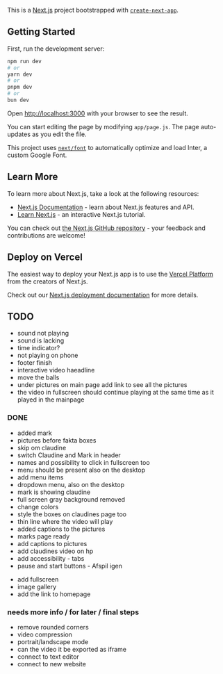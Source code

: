 This is a [Next.js](https://nextjs.org/) project bootstrapped with [`create-next-app`](https://github.com/vercel/next.js/tree/canary/packages/create-next-app).

## Getting Started

First, run the development server:

```bash
npm run dev
# or
yarn dev
# or
pnpm dev
# or
bun dev
```

Open [http://localhost:3000](http://localhost:3000) with your browser to see the result.

You can start editing the page by modifying `app/page.js`. The page auto-updates as you edit the file.

This project uses [`next/font`](https://nextjs.org/docs/basic-features/font-optimization) to automatically optimize and load Inter, a custom Google Font.

## Learn More

To learn more about Next.js, take a look at the following resources:

- [Next.js Documentation](https://nextjs.org/docs) - learn about Next.js features and API.
- [Learn Next.js](https://nextjs.org/learn) - an interactive Next.js tutorial.

You can check out [the Next.js GitHub repository](https://github.com/vercel/next.js/) - your feedback and contributions are welcome!

## Deploy on Vercel

The easiest way to deploy your Next.js app is to use the [Vercel Platform](https://vercel.com/new?utm_medium=default-template&filter=next.js&utm_source=create-next-app&utm_campaign=create-next-app-readme) from the creators of Next.js.

Check out our [Next.js deployment documentation](https://nextjs.org/docs/deployment) for more details.

## TODO

- sound not playing
- sound is lacking
- time indicator?
- not playing on phone
- footer finish
- interactive video haeadline
- move the balls
- under pictures on main page add link to see all the pictures
- the video in fullscreen should continue playing at the same time as it played in the mainpage

### DONE

- added mark
- pictures before fakta boxes
- skip om claudine
- switch Claudine and Mark in header
- names and possibility to click in fullscreen too
- menu should be present also on the desktop
- add menu items
- dropdown menu, also on the desktop
- mark is showing claudine
- full screen gray background removed
- change colors
- style the boxes on claudines page too
- thin line where the video will play
- added captions to the pictures
- marks page ready
- add captions to pictures
- add claudines video on hp
- add accessibility - tabs
- pause and start buttons - Afspil igen

* add fullscreen
* image gallery
* add the link to homepage

### needs more info / for later / final steps

- remove rounded corners
- video compression
- portrait/landscape mode
- can the video it be exported as iframe
- connect to text editor
- connect to new website
